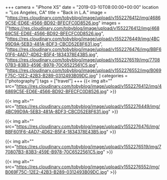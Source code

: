 +++
camera = "iPhone XS"
date = "2019-03-10T08:00:00+00:00"
location = "Los Angeles, CA"
title = "Back in L.A."
image = "https://res.cloudinary.com/tobyblog/image/upload/v1552276412/img/46869C5E-ED6E-4566-BD92-BFECFC0D8526.jpg"
images = ["https://res.cloudinary.com/tobyblog/image/upload/v1552276412/img/46869C5E-ED6E-4566-BD92-BFECFC0D8526.jpg",
"https://res.cloudinary.com/tobyblog/image/upload/v1552276449/img/4BC99D9A-5EB3-481A-8DF3-CBCD52E8F631.jpg",
"https://res.cloudinary.com/tobyblog/image/upload/v1552276476/img/BBF601F6-4AD7-4D62-B5F4-1834378E43B5.jpg",
"https://res.cloudinary.com/tobyblog/image/upload/v1552276519/img/770807B3-83B3-459E-B978-70C6522561C5.jpg",
"https://res.cloudinary.com/tobyblog/image/upload/v1552276552/img/B069F75C-12E2-42B3-B289-0312493B09DC.jpg"
]
categories = ["photography"]
tags = ["travel"]
+++
{{< img alt="" src="https://res.cloudinary.com/tobyblog/image/upload/v1552276412/img/46869C5E-ED6E-4566-BD92-BFECFC0D8526.jpg" >}}
<!--more-->

{{< img alt="" src="https://res.cloudinary.com/tobyblog/image/upload/v1552276449/img/4BC99D9A-5EB3-481A-8DF3-CBCD52E8F631.jpg" >}}

{{< img alt="" src="https://res.cloudinary.com/tobyblog/image/upload/v1552276476/img/BBF601F6-4AD7-4D62-B5F4-1834378E43B5.jpg" >}}

{{< img alt="" src="https://res.cloudinary.com/tobyblog/image/upload/v1552276519/img/770807B3-83B3-459E-B978-70C6522561C5.jpg" >}}

{{< img alt="" src="https://res.cloudinary.com/tobyblog/image/upload/v1552276552/img/B069F75C-12E2-42B3-B289-0312493B09DC.jpg" >}}